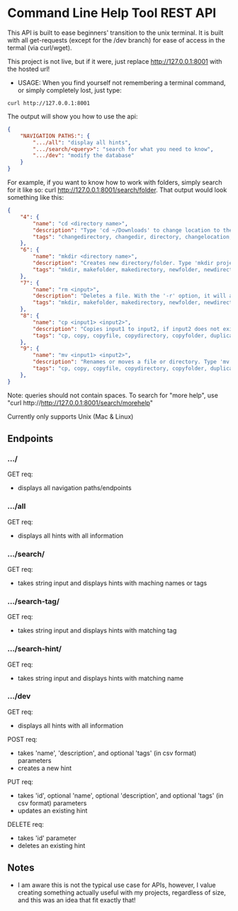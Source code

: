 # Command Line Help Tool REST API

This API is built to ease beginners' transition to the unix terminal. It is built with all get-requests (except for the /dev branch) for ease of access in the termal (via curl/wget).

This project is not live, but if it were, just replace http://127.0.0.1:8001 with the hosted url!

- USAGE: When you find yourself not remembering a terminal command, or simply completely lost, just type:
```
curl http://127.0.0.1:8001
```
The output will show you how to use the api:
```json
{
    "NAVIGATION PATHS:": {
        ".../all": "display all hints",
        ".../search/<query>": "search for what you need to know",
        ".../dev": "modify the database"
    }
}
```

For example, if you want to know how to work with folders, simply search for it like so: curl http://127.0.0.1:8001/search/folder. That output would look something like this:
```json
{
    "4": {
        "name": "cd <directory name>",
        "description": "Type 'cd ~/Downloads' to change location to the Downloads folder. Alternatively, if you are already in the '~' folder, type 'cd Downloads' to achieve the same result. Type 'man cd' to view more options with this command.",
        "tags": "changedirectory, changedir, directory, changelocation, cd, relocate, location, changefolder"
    },
    "6": {
        "name": "mkdir <directory name>",
        "description": "Creates new directory/folder. Type 'mkdir projects' to create a new folder named projects. Type 'man mkdir' to view more options with this command.",
        "tags": "mkdir, makefolder, makedirectory, newfolder, newdirectory, createfolder, createdirectory"
    },
    "7": {
        "name": "rm <input>",
        "description": "Deletes a file. With the '-r' option, it will also delete a folder/directory like so: 'rm -r foldername'. Type 'man rm' to view more options with this command.",
        "tags": "mkdir, makefolder, makedirectory, newfolder, newdirectory, createfolder, createdirectory"
    },
    "8": {
        "name": "cp <input1> <input2>",
        "description": "Copies input1 to input2, if input2 does not exist, it will be created. The inputs can be files or directories (with the -r option). Type 'man cp' to view more options with this command.",
        "tags": "cp, copy, copyfile, copydirectory, copyfolder, duplicate"
    },
    "9": {
        "name": "mv <input1> <input2>",
        "description": "Renames or moves a file or directory. Type 'mv file1 file2' to rename file1 to file2. Type 'mv file1 ~/Downloads/file1' to change it's location to the Downloads folder. Type 'man mv' to view more options with this command.",
        "tags": "cp, copy, copyfile, copydirectory, copyfolder, duplicate"
    },
}
```
Note: queries should not contain spaces. To search for "more help", use "curl http://http://127.0.0.1:8001/search/morehelp"

Currently only supports Unix (Mac & Linux)

## Endpoints

### .../
GET req:
- displays all navigation paths/endpoints

### .../all
GET req:
- displays all hints with all information

### .../search/<query>
GET req:
- takes string <query> input and displays hints with maching names or tags

### .../search-tag/<query>
GET req:
- takes string <query> input and displays hints with matching tag

### .../search-hint/<query>
GET req:
- takes string <query> input and displays hints with matching name

### .../dev
GET req:
- displays all hints with all information

POST req:
- takes 'name', 'description', and optional 'tags' (in csv format) parameters
- creates a new hint

PUT req:
- takes 'id', optional 'name', optional 'description', and optional 'tags' (in csv format) parameters
- updates an existing hint

DELETE req:
- takes 'id' parameter
- deletes an existing hint

## Notes
- I am aware this is not the typical use case for APIs, however, I value creating something actually useful with my projects, regardless of size, and this was an idea that fit exactly that!
